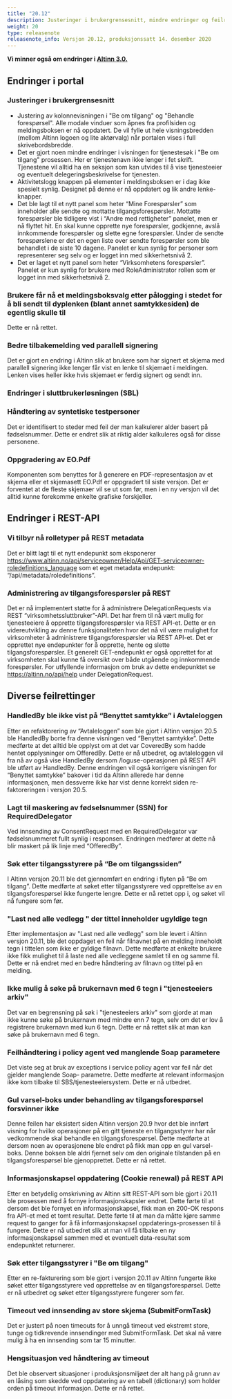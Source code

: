 ```yaml
---
title: "20.12"
description: Justeringer i brukergrensesnitt, mindre endringer og feilrettinger
weight: 20
type: releasenote
releasenote_info: Versjon 20.12, produksjonssatt 14. desember 2020
---
```


**Vi minner også om endringer i [Altinn 3.0.](https://github.com/Altinn/altinn-studio/releases)**

## Endringer i portal

### Justeringer i brukergrensesnitt

- Justering av kolonnevisningen i "Be om tilgang" og "Behandle forespørsel". Alle modale vinduer som åpnes fra profilsiden og meldingsboksen er nå oppdatert. De vil fylle ut hele visningsbredden (mellom Altinn logoen og lite aktørvalg) når portalen vises i full skrivebordsbredde.
- Det er gjort noen mindre endringer i visningen for tjenestesøk i "Be om tilgang" prosessen. Her er tjenestenavn ikke lenger i fet skrift. Tjenestene vil alltid ha en seksjon som kan utvides til å vise tjenesteeier og eventuelt delegeringsbeskrivelse for tjenesten.
- Aktivitetslogg knappen på elementer i meldingsboksen er i dag ikke spesielt synlig. Designet på denne er nå oppdatert og lik andre lenke-knapper.
- Det ble lagt til et nytt panel som heter “Mine Forespørsler” som inneholder alle sendte og mottatte tilgangsforespørsler. Mottatte forespørsler ble tidligere vist i “Andre med rettigheter” panelet, men er nå flyttet hit. En skal kunne opprette nye forespørsler, godkjenne, avslå innkommende forespørsler og slette egne forespørsler. Under de sendte forespørslene er det en egen liste over sendte forespørsler som ble behandlet i de siste 10 dagene. Panelet er kun synlig for personer som representerer seg selv og er logget inn med sikkerhetsnivå 2.
- Det er laget et nytt panel som heter “Virksomhetens forespørsler”. Panelet er kun synlig for brukere med RoleAdministrator rollen som er logget inn med sikkerhetsnivå 2.
  
### Brukere får nå et meldingsboksvalg etter pålogging i stedet for å bli sendt til dyplenken (blant annet samtykkesiden) de egentlig skulle til

Dette er nå rettet.

### Bedre tilbakemelding ved parallell signering

Det er gjort en endring i Altinn slik at brukere som har signert et skjema med parallell signering ikke lenger får vist en lenke til skjemaet i meldingen. Lenken vises heller ikke hvis skjemaet er ferdig signert og sendt inn.

### Endringer i sluttbrukerløsningen (SBL)

### Håndtering av syntetiske testpersoner

Det er identifisert to steder med feil der man kalkulerer alder basert på fødselsnummer. Dette er endret slik at riktig alder kalkuleres også for disse personene.

### Oppgradering av EO.Pdf

Komponenten som benyttes for å generere en PDF-representasjon av et skjema eller et skjemasett EO.Pdf er oppgradert til siste versjon. Det er forventet at de fleste skjemaer vil se ut som før, men i en ny versjon vil det alltid kunne forekomme enkelte grafiske forskjeller.

## Endringer i REST-API

### Vi tilbyr nå rolletyper på REST metadata

Det er blitt lagt til et nytt endepunkt som eksponerer https://www.altinn.no/api/serviceowner/Help/Api/GET-serviceowner-roledefinitions_language som et eget metadata endepunkt: “/api/metadata/roledefinitions”.

### Administrering av tilgangsforespørsler på REST

Det er nå implementert støtte for å administrere DelegationRequests via REST “virksomhetssluttbruker”-API. Det har frem til nå vært mulig for tjenesteeiere å opprette tilgangsforespørsler via REST API-et. Dette er en videreutvikling av denne funksjonaliteten hvor det nå vil være mulighet for virksomheter å administrere tilgangsforespørsler via REST API-et. Det er opprettet nye endepunkter for å opprette, hente og slette tilgangsforespørsler. Et generelt GET-endepunkt er også opprettet for at virksomheten skal kunne få oversikt over både utgående og innkommende forespørsler. For utfyllende informasjon om bruk av dette endepunktet se https://altinn.no/api/help under DelegationRequest.

## Diverse feilrettinger

### HandledBy ble ikke vist på “Benyttet samtykke” i Avtaleloggen

Etter en refaktorering av “Avtaleloggen” som ble gjort i Altinn versjon 20.5 ble HandledBy borte fra denne visningen ved “Benyttet samtykke”. Dette medførte at det alltid ble opplyst om at det var CoveredBy som hadde hentet opplysninger om OfferedBy. Dette er nå utbedret, og avtaleloggen vil fra nå av også vise HandledBy dersom /loguse-operasjonen på REST API ble utført av HandledBy. Denne endringen vil også korrigere visningen for “Benyttet samtykke” bakover i tid da Altinn allerede har denne informasjonen, men dessverre ikke har vist denne korrekt siden re-faktoreringen i versjon 20.5.

### Lagt til maskering av fødselsnummer (SSN) for RequiredDelegator

Ved innsending av ConsentRequest med en RequiredDelegator var fødselsnummeret fullt synlig i responsen. Endringen medfører at dette nå blir maskert på lik linje med “OfferedBy”.

### Søk etter tilgangsstyrere på “Be om tilgangssiden”

I Altinn versjon 20.11 ble det gjennomført en endring i flyten på “Be om tilgang”. Dette medførte at søket etter tilgangsstyrere ved opprettelse av en tilgangsforespørsel ikke fungerte lengre. Dette er nå rettet opp i, og søket vil nå fungere som før.

### "Last ned alle vedlegg " der tittel inneholder ugyldige tegn

Etter implementasjon av "Last ned alle vedlegg" som ble levert i Altinn versjon 20.11, ble det oppdaget en feil når filnavnet på en melding inneholdt tegn i tittelen som ikke er gyldige filnavn. Dette medførte at enkelte brukere ikke fikk mulighet til å laste ned alle vedleggene samlet til en og samme fil. Dette er nå endret med en bedre håndtering av filnavn og tittel på en melding.

### Ikke mulig å søke på brukernavn med 6 tegn i "tjenesteeiers arkiv"

Det var en begrensning på søk i "tjenesteeiers arkiv" som gjorde at man ikke kunne søke på brukernavn med mindre enn 7 tegn, selv om det er lov å registrere brukernavn med kun 6 tegn. Dette er nå rettet slik at man kan søke på brukernavn med 6 tegn.

### Feilhåndtering i policy agent ved manglende Soap parametere

Det viste seg at bruk av exceptions i service policy agent var feil når det gjelder manglende Soap- parametre. Dette medførte at relevant informasjon ikke kom tilbake til SBS/tjenesteeiersystem. Dette er nå utbedret.

### Gul varsel-boks under behandling av tilgangsforespørsel forsvinner ikke

Denne feilen har eksistert siden Altinn versjon 20.9 hvor det ble innført visning for hvilke operasjoner på en gitt tjeneste en tilgangsstyrer har når vedkommende skal behandle en tilgangsforespørsel. Dette medførte at dersom noen av operasjonene ble endret på fikk man opp en gul varsel-boks. Denne boksen ble aldri fjernet selv om den originale tilstanden på en tilgangsforespørsel ble gjenopprettet. Dette er nå rettet.

### Informasjonskapsel oppdatering (Cookie renewal) på REST API

Etter en betydelig omskrivning av Altinn sitt REST-API som ble gjort i 20.11 ble prosessen med å fornye informasjonskapsler endret. Dette førte til at dersom det ble fornyet en informasjonskapsel, fikk man en 200-OK respons fra API-et med et tomt resultat. Dette førte til at man da måtte kjøre samme request to ganger for å få informasjonskapsel oppdaterings-prosessen til å fungere. Dette er nå utbedret slik at man vil få tilbake en ny informasjonskapsel sammen med et eventuelt data-resultat som endepunktet returnerer.

### Søk etter tilgangsstyrer i "Be om tilgang"

Etter en re-fakturering som ble gjort i versjon 20.11 av Altinn fungerte ikke søket etter tilgangsstyrere ved opprettelse av en tilgangsforespørsel. Dette er nå utbedret og søket etter tilgangsstyrere fungerer som før.

### Timeout ved innsending av store skjema (SubmitFormTask)

Det er justert på noen timeouts for å unngå timeout ved ekstremt store, tunge og tidkrevende innsendinger med SubmitFormTask. Det skal nå være mulig å ha en innsending som tar 15 minutter.

### Hengsituasjon ved håndtering av timeout

Det ble observert situasjoner i produksjonsmiljøet der alt hang på grunn av en låsing som skedde ved  oppdatering av en tabell (dictionary) som holder orden på timeout informasjon. Dette er nå rettet.
